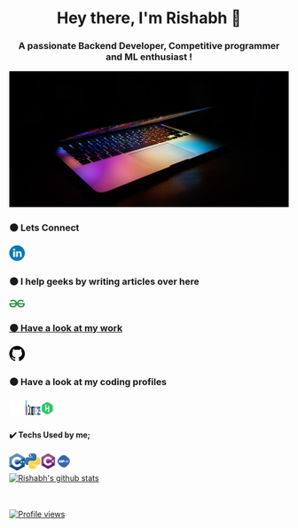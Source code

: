 <h1 align="center">Hey there, I'm Rishabh 👋</h1>
<h3 align="center">A passionate Backend Developer, Competitive programmer and ML enthusiast !</h3>
<img src = "Sphere.jpg" style="max-width:100%;"/>
<br/>
<h3>⚫ Lets Connect </h3><a href="https://www.linkedin.com/in/rishabh-tyagi-514188190/">
  <img alt="Rishabh's Linkdein" width="28px" src="linkedin.svg" />
</a>
<br/>
<h3>⚫ I help geeks by writing articles over here</h3><a href="https://auth.geeksforgeeks.org/user/rishabhtyagi2306/articles">
  <img alt="Rishabh's Geeks for Geeks" width="28px" src="GeeksforGeeks.svg" />
<br/>
<h3>⚫ Have a look at my work </h3><a href="https://github.com/rishabhtyagi2306">
  <img alt="Rishabh's Github" width="28px" src="github.png" />
</a>
<br/>
<h3>⚫ Have a look at my coding profiles</h3>
<a href="https://www.codechef.com/users/rishabhtyagi2">
  <img align="left" alt="Rishabh's CodeChef" width="28px" src="codechef.svg" />
</a>
<a href="https://codeforces.com/profile/rishabhtyagi">
  <img align="left" alt="Rishabh's CodeForces" height = "28px" width="28px" src="Codeforces_logo.svg" />
</a>
<a href="https://www.hackerrank.com/rishabhtyagi2306">
  <img align="left" alt="Rishabh's Hackerrank" width="28px" src="hackerrank.svg" />
</a>
<br/>
<br/>

<h4> ✔️ Techs Used by me; </h4>
<img align="left" alt="Rishabh's C++" width="28px" src="c.svg" />
<img align="left" alt="Rishabh's Python" height = "28px" width="28px" src="Python-logo.svg" />
<img align="left" alt="Rishabh's C#" width="28px" src="c--4.svg" />
<img align="left" alt="Rishabh's asp.net" width="28px" src="asp.svg" />

<br/>
<br/>

<a href="https://github.com/rishabhtyagi2306">
 <img align="center" src="https://github-readme-stats.vercel.app/api?username=rishabhtyagi2306&show_icons=true&theme=gotham&line_height=27" alt="Rishabh's github stats"/>
<br/>
<br/>
<br/>

  ![Profile views](https://gpvc.arturio.dev/rishabhtyagi2306)
